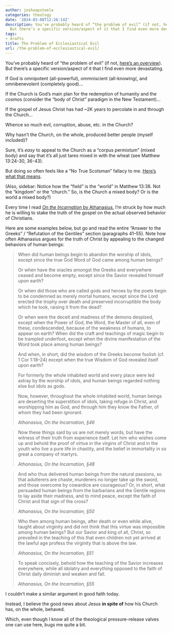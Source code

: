 ```yaml
---
author: joshuapsteele
categories: theology
date: '2024-03-08T12:26:14Z'
description: You’ve probably heard of “the problem of evil” (if not, here’s an overview).
  But there’s a specific version/aspect of it that I find even more devastating.
tags:
- drafts
title: The Problem of Ecclesiastical Evil
url: /the-problem-of-ecclesiastical-evil/
---
```


You’ve probably heard of “the problem of evil” (if not, [here’s an overview](https://en.wikipedia.org/wiki/Problem_of_evil)). But there’s a specific version/aspect of it that I find even more devastating.

If God is omnipotent (all-powerful), ommniscient (all-knowing(, and omnibenevolent (completely good)…

If the Church is God’s main plan for the redemption of humanity and the cosmos (consider the “body of Christ” paradigm in the New Testament)…

If the gospel of Jesus Christ has had ~2K years to percolate in and through the Church…

Whence so much evil, corruption, abuse, etc. in the Church?

Why hasn’t the Church, on the whole, produced better people (myself included)?

Sure, it’s *easy* to appeal to the Church as a “corpus permixtum” (mixed body) and say that it’s all just tares mixed in with the wheat (see Matthew 13:24-30, 36-43).

But doing so often feels like a “No True Scotsman” fallacy to me. [Here’s what that means](https://yourlogicalfallacyis.com/no-true-scotsman).

(Also, sidebar: Notice how the “field” is the “world” in Matthew 13:38. Not the “kingdom” or the “church.” So, is the Church a mixed body? Or is the world a mixed body?)

Every time I read [*On the Incarnation* by Athanasius](https://www.newadvent.org/fathers/2802.htm), I’m struck by how much he is willing to stake the truth of the gospel on the actual observed behavior of Christians.

Here are some examples below, but go and read the entire “Answer to the Greeks” / “Refutation of the Gentiles” section (paragraphs 41–55). Note how often Athanasius argues for the truth of Christ by appealing to the changed behaviors of human beings:

> When did human beings begin to abandon the worship of idols, except since the true God Word of God came among human beings?
> 
> Or when have the oracles amongst the Greeks and everywhere ceased and become empty, except since the Savior revealed himself upon earth?
> 
> Or when did those who are called gods and heroes by the poets begin to be condemned as merely mortal humans, except since the Lord erected the trophy over death and preserved incorruptible the body which he took, raising it from the dead?
> 
> Or when were the deceit and madness of the demons despised, except when the Power of God, the Word, the Master of all, even of these, condescended, because of the weakness of humans, to appear on earth? When did the craft and teachings of magic begin to be trampled underfoot, except when the divine manifestation of the Word took place among human beings?
> 
> And when, in short, did the wisdom of the Greeks become foolish (cf. 1 Cor 1:18–24) except when the true Wisdom of God revealed itself upon earth?
> 
> For formerly the whole inhabited world and every place were led astray by the worship of idols, and human beings regarded nothing else but idols as gods.
> 
> Now, however, throughout the whole inhabited world, human beings are deserting the superstition of idols, taking refuge in Christ, and worshipping him as God, and through him they know the Father, of whom they had been ignorant.
> 
> <cite>Athanasius, On the Incarnation, §46</cite>

> Now these things said by us are not merely words, but have the witness of their truth from experience itself. Let him who wishes come up and behold the proof of virtue in the virgins of Christ and in the youth who live a pure life in chastity, and the belief in immortality in so great a company of martyrs.
> 
> <cite>Athanasius, On the Incarnation, §48</cite>

> And who thus delivered human beings from the natural passions, so that adulterers are chaste, murderers no longer take up the sword, and those overcome by cowardice are courageous? Or, in short, what persuaded human beings from the barbarians and the Gentile regions to lay aside their madness, and to mind peace, except the faith of Christ and that sign of the cross?
> 
> <cite>Athanasius, On the Incarnation, §50</cite>

> Who then among human beings, after death or even while alive, taught about virginity and did not think that this virtue was impossible among human beings? But our Savior and king of all, Christ, so prevailed in the teaching of this that even children not yet arrived at the lawful age profess the virginity that is above the law.
> 
> <cite>Athanasius, On the Incarnation, §51</cite>

> To speak concisely, behold how the teaching of the Savior increases everywhere, while all idolatry and everything opposed to the faith of Christ daily diminish and weaken and fall.
> 
> <cite>Athanasius, On the Incarnation, §55</cite>

I couldn’t make a similar argument in good faith today.

Instead, I believe the good news about Jesus **in spite of** how his Church has, on the whole, behaved.

Which, even though I know all of the theological pressure-release valves one can use here, bugs me quite a bit.